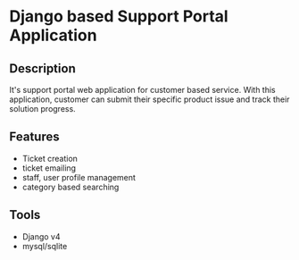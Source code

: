 # Django based Support Portal Application

## Description

It's support portal web application for customer based service. With this application, customer can submit their specific product issue and track their solution progress. 

## Features

- Ticket creation
- ticket emailing
- staff, user profile management
- category based searching

## Tools
- Django v4
- mysql/sqlite
